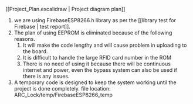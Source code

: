 [[Project_Plan.excalidraw | Project diagram plan]]
1. we are using FirebaseESP8266.h library as per the [[library test for Firebase | test report]].
2. The plan of using EEPROM is eliminated because of the following reasons.
	1. It will make the code lengthy and will cause problem in uploading to the board.
	2. It is difficult to handle the large RFID card number in the ROM 
	3. There is no need of using it because there will be continuous internet and power, even the bypass system can also be used if there is any issues.
3. A temporary code is designed to keep the system working until the project is done completely. file location: ARC_Lock/temp/FirebaseESP8266_temp

